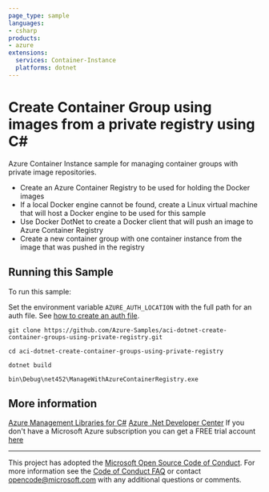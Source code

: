 ```yaml
---
page_type: sample
languages:
- csharp
products:
- azure
extensions:
  services: Container-Instance
  platforms: dotnet
---
```


# Create Container Group using images from a private registry using C# #

 Azure Container Instance sample for managing container groups with private image repositories.
  - Create an Azure Container Registry to be used for holding the Docker images
  - If a local Docker engine cannot be found, create a Linux virtual machine that will host a Docker engine
      to be used for this sample
  - Use Docker DotNet to create a Docker client that will push an image to Azure Container Registry
  - Create a new container group with one container instance from the image that was pushed in the registry


## Running this Sample ##

To run this sample:

Set the environment variable `AZURE_AUTH_LOCATION` with the full path for an auth file. See [how to create an auth file](https://github.com/Azure/azure-libraries-for-net/blob/master/AUTH.md).

    git clone https://github.com/Azure-Samples/aci-dotnet-create-container-groups-using-private-registry.git

    cd aci-dotnet-create-container-groups-using-private-registry

    dotnet build

    bin\Debug\net452\ManageWithAzureContainerRegistry.exe

## More information ##

[Azure Management Libraries for C#](https://github.com/Azure/azure-sdk-for-net/tree/Fluent)
[Azure .Net Developer Center](https://azure.microsoft.com/en-us/develop/net/)
If you don't have a Microsoft Azure subscription you can get a FREE trial account [here](http://go.microsoft.com/fwlink/?LinkId=330212)

---

This project has adopted the [Microsoft Open Source Code of Conduct](https://opensource.microsoft.com/codeofconduct/). For more information see the [Code of Conduct FAQ](https://opensource.microsoft.com/codeofconduct/faq/) or contact [opencode@microsoft.com](mailto:opencode@microsoft.com) with any additional questions or comments.